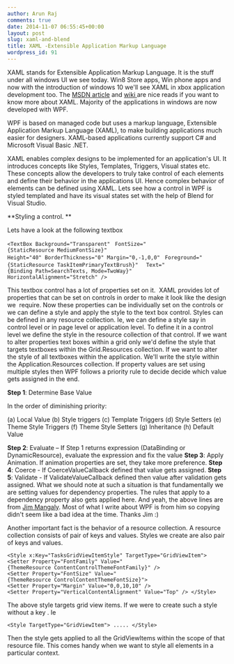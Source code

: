 ```yaml
---
author: Arun Raj
comments: true
date: 2014-11-07 06:55:45+00:00
layout: post
slug: xaml-and-blend
title: XAML -Extensible Application Markup Language
wordpress_id: 91
---
```


XAML stands for Extensible Application Markup Language. It is the stuff under all windows UI we see today. Win8 Store apps, Win phone apps and now with the introduction of windows 10 we'll see XAML in xbox application development too. The [MSDN article](http://msdn.microsoft.com/en-in/library/cc295302.aspx) and [wiki ](http://en.wikipedia.org/wiki/Extensible_Application_Markup_Language)are nice reads if you want to know more about XAML. Majority of the applications in windows are now developed with WPF.


WPF is based on managed code but uses a markup language, Extensible Application Markup Language (XAML), to make building applications much easier for designers. XAML-based applications currently support C# and Microsoft Visual Basic .NET.


XAML enables complex designs to be implemented for an application's UI. It introduces concepts like Styles, Templates, Triggers, Visual states etc. These concepts allow the developers to truly take control of each elements and define their behavior in the applications UI. Hence complex behavior of elements can be defined using XAML. Lets see how a control in WPF is styled templated and have its visual states set with the help of Blend for Visual Studio.

**Styling a control. **

Lets have a look at the following textbox


`<TextBox Background="Transparent" ` `FontSize="{StaticResource MediumFontSize}" ` `Height="40" BorderThickness="0" Margin="0,-1,0,0" ` `Foreground="{StaticResource TaskItemPrimaryTextBrush}"  ` `Text="{Binding Path=SearchTexts, Mode=TwoWay}" ` `HorizontalAlignment="Stretch" />`


This textbox control has a lot of properties set on it.  XAML provides lot of properties that can be set on controls in order to make it look like the design we  require. Now these properties can be individually set on the controls or we can define a style and apply the style to the text box control. Styles can be defined in any resource collection. Ie, we can define a style say in control level or in page level or application level. To define it in a control level we define the style in the resource collection of that control. If we want to alter properties text boxes within a grid only we'd define the style that targets textboxes within the Grid.Resources collection. If we want to alter the style of all textboxes within the application. We'll write the style within the Application.Resources collection. If property values are set using multiple styles then WPF follows a priority rule to decide decide which value gets assigned in the end.

**Step 1**: Determine Base Value

In the order of diminishing priority:

(a) Local Value
(b) Style triggers
(c) Template Triggers
(d) Style Setters
(e) Theme Style Triggers
(f) Theme Style Setters
(g) Inheritance
(h) Default Value

**Step 2**: Evaluate – If Step 1 returns expression (DataBinding or DynamicResource), evaluate the expression and fix the value
**Step 3**: Apply Animation. If animation properties are set, they take more preference.
**Step 4**: Coerce - If CoerceValueCallback defined that value gets assigned.
**Step 5**: Validate - If ValidateValueCallback defined then value after validation gets assigned. What we should note at such a situation is that fundamentally we are setting values for dependency properties. The rules that apply to a dependency property also gets applied here. And yeah, the above lines are from [Jim Mangaly](http://jimmangaly.blogspot.in/). Most of what I write about WPF is from him so copying didn't seem like a bad idea at the time. Thanks Jim :)

Another important fact is the behavior of a resource collection. A resource collection consists of pair of keys and values. Styles we create are also pair of keys and values.


`<Style x:Key="TasksGridViewItemStyle" TargetType="GridViewItem"> <Setter Property="FontFamily" Value="{ThemeResource ContentControlThemeFontFamily}" /> <Setter Property="FontSize" Value="{ThemeResource ControlContentThemeFontSize}">
<Setter Property="Margin" Value="0,0,10,10" /> <Setter Property="VerticalContentAlignment" Value="Top" /> </Style>`


The above style targets grid view items. If we were to create such a style without a key . Ie


`<Style TargetType="GridViewItem"> ..... </Style>`


Then the style gets applied to all the GridViewItems within the scope of that resource file. This comes handy when we want to style all elements in a particular context.
